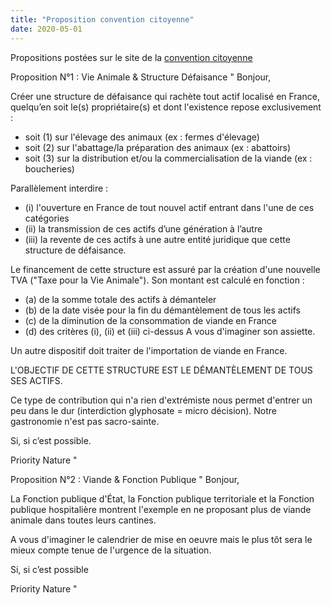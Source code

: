 ```yaml
---
title: "Proposition convention citoyenne"
date: 2020-05-01
---
```

Propositions postées sur le site de la [convention citoyenne](https://www.conventioncitoyennepourleclimat.fr/en/)


Proposition N°1 : Vie Animale & Structure Défaisance
"
Bonjour,

Créer une structure de défaisance qui rachète tout actif localisé en France, quelqu’en soit le(s) propriétaire(s) et dont l'existence repose exclusivement :
- soit (1) sur l'élevage des animaux (ex : fermes d'élevage)
- soit (2) sur l'abattage/la préparation des animaux (ex : abattoirs)
- soit (3) sur la distribution et/ou la commercialisation de la viande (ex : boucheries)

Parallèlement interdire :
- (i) l'ouverture en France de tout nouvel actif entrant dans l'une de ces catégories
- (ii) la transmission de ces actifs d’une génération à l’autre
- (iii) la revente de ces actifs à une autre entité juridique que cette structure de défaisance.

Le financement de cette structure est assuré par la création d'une nouvelle TVA ("Taxe pour la Vie Animale"). Son montant est calculé en fonction :
- (a) de la somme totale des actifs à démanteler
- (b) de la date visée pour la fin du démantèlement de tous les actifs
- (c) de la diminution de la consommation de viande en France
- (d) des critères (i), (ii) et (iii) ci-dessus
A vous d'imaginer son assiette.

Un autre dispositif doit traiter de l'importation de viande en France.

L'OBJECTIF DE CETTE STRUCTURE EST LE DÉMANTÈLEMENT DE TOUS SES ACTIFS.

Ce type de contribution qui n'a rien d'extrémiste nous permet d'entrer un peu dans le dur (interdiction glyphosate = micro décision). Notre gastronomie n'est pas sacro-sainte.

Si, si c’est possible.

Priority Nature
"


Proposition N°2 : Viande & Fonction Publique
"
Bonjour,

La Fonction publique d'État, la Fonction publique territoriale et la Fonction publique hospitalière montrent l'exemple en ne proposant plus de viande animale dans toutes leurs cantines.

A vous d'imaginer le calendrier de mise en oeuvre mais le plus tôt sera le mieux compte tenue de l'urgence de la situation.

Si, si c’est possible

Priority Nature
"



